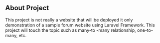 ## About Project

This project is not really a website that will be deployed it only demonstration of a sample forum website using Laravel Framework. This project will touch the topic such as many-to -many relationship, one-to-many, etc.
